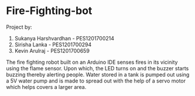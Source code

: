 # Fire-Fighting-bot
Project by:
1)	Sukanya Harshvardhan - PES1201700214
2)	Sirisha Lanka - PES1201700294
3)	Kevin Arulraj - PES1201700659

The fire fighting robot built on an Arduino IDE senses fires in its vicinity using the flame sensor. 
Upon which, the LED turns on and the buzzer starts buzzing thereby alerting people. 
Water stored in a tank is pumped out using a 5V water pump and is made to spread out with the help of a servo motor which helps covers a larger area. 
